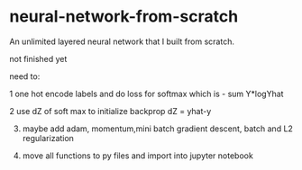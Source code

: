 # neural-network-from-scratch
An unlimited layered neural network that I built from scratch.


not finished yet


need to:

1 one hot encode labels and do loss for softmax which is - sum Y*logYhat

2 use dZ of soft max to initialize backprop dZ = yhat-y

3. maybe add adam, momentum,mini batch gradient descent, batch and L2 regularization

4. move all functions to py files and import into jupyter notebook
